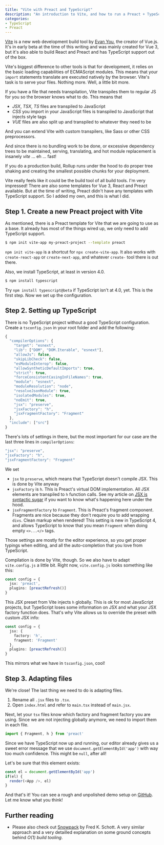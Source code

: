 ```yaml
---
title: "Vite with Preact and TypeScript"
description: "An introduction to Vite, and how to run a Preact + TypeScript project with it"
categories:
- TypeScript
- Preact
---
```


[Vite](https://github.com/vitejs/vite) is a new web development build tool by [Evan You](https://twitter.com/youyuxi), the creator of Vue.js. It's in early beta at the time of this writing and was mainly created for Vue 3, but it's also able to build React and Preact and has TypeScript support out of the box.

Vite's biggest difference to other tools is that for development, it relies on the basic loading capabilities of ECMAScript modules. This means that your `import` statements translate are executed natively by the browser. Vite's task is to serve your files. Nothing more. Well, a little bit more.

If you have a file that needs transpilation, Vite transpiles them to regular JS for you so the browser knows what to do. This means that

- *JSX*, *TSX*, *TS* files are transpiled to JavaScript
- *CSS* you import in your JavaScript files is transpiled to JavaScript that injects style tags
- *VUE* files are also split up and transpiled to whatever they need to be

And you can extend Vite with custom transpilers, like Sass or other CSS preprocessors.

And since there is no bundling work to be done, or excessive dependency trees to be maintained, serving, translating, and hot module replacement is insanely *vite* ... eh ... fast!

If you do a production build, Rollup runs under the hood to do proper tree shaking and creating the smallest possible chunks for your deployment.

Vite really feels like it could be the build tool of all build tools. I'm very impressed! There are also some templates for Vue 3, React and Preact available. But at the time of writing, Preact didn't have any templates with TypeScript support. So I added my own, and this is what I did.

## Step 1. Create a new Preact project with Vite

As mentioned, there is a Preact template for Vite that we are going to use as a base. It already has most of the things wired up, we only need to add TypeScript support.

```bash
$ npm init vite-app my-preact-project --template preact
```

<p class="til">
  <code>npm init vite-app</code> is a shortcut for <code>npx create-vite-app</code>. It also works with <code>create-react-app</code> or <code>create-next-app</code>, and whatever <code>create-</code> tool there is out there.
</p>

Also, we install TypeScript, at least in version 4.0.

```bash
$ npm install typescript
```

Try `npm install typescript@beta` if TypeScript isn't at 4.0, yet. This is the first step. Now we set up the configuration.

## Step 2. Setting up TypeScript

There is no TypeScript project without a good TypeScript configuration. Create a `tsconfig.json` in your root folder and add the following:

```typescript
{
  "compilerOptions": {
    "target": "esnext",
    "lib": ["DOM", "DOM.Iterable", "esnext"],
    "allowJs": false,
    "skipLibCheck": false,
    "esModuleInterop": false,
    "allowSyntheticDefaultImports": true,
    "strict": true,
    "forceConsistentCasingInFileNames": true,
    "module": "esnext",
    "moduleResolution": "node",
    "resolveJsonModule": true,
    "isolatedModules": true,
    "noEmit": true,
    "jsx": "preserve",
    "jsxFactory": "h",
    "jsxFragmentFactory": "Fragment"
  },
  "include": ["src"]
}
```

There's lots of settings in there, but the most important for our case are the last three lines in `compilerOptions`:

```typescript
"jsx": "preserve",
"jsxFactory": "h",
"jsxFragmentFactory": "Fragment"
```

We set

- `jsx` to `preserve`, which means that TypeScript doesn't compile JSX. This is done by Vite anyway
- `jsxFactory` is `h`. This is Preact's virtual DOM implementation. All JSX elements are transpiled to `h` function calls. See my article on [JSX is syntactic sugar](/jsx-syntactic-sugar/) if you want to know what's happening here under the hood.
- `jsxFragmentFactory` to `Fragment`. This is Preact's fragment component. Fragments are nice because they don't require you to add wrapping `divs`. Clean markup when rendered! This setting is new in TypeScript 4, and allows TypeScript to know that you mean `Fragment` when doing empty `<>...</>` tags.

Those settings are mostly for the editor experience, so you get proper typings when editing, and all the auto-completion that you love from TypeScript.

Compilation is done by Vite, though. So we also have to adapt `vite.config.js` a little bit. Right now, `vite.config.js` looks something like this:

```typescript
const config = {
  jsx: 'preact',
  plugins: [preactRefresh()]
}
```

This JSX preset from Vite injects `h` globally. This is ok for most JavaScript projects, but TypeScript loses some information on JSX and what your JSX factory function does. That's why Vite allows us to override the preset with custom JSX info:

```typescript
const config = {
  jsx: {
    factory: 'h',
    fragment: 'Fragment'
  },
  plugins: [preactRefresh()]
}
```

This mirrors what we have in `tsconfig.json`, cool!

## Step 3. Adapting files

We're close! The last thing we need to do is adapting files.

1. Rename all `.jsx` files to `.tsx`.
2. Open `index.html` and refer to `main.tsx` instead of `main.jsx`.
  
Next, let your `tsx` files know which factory and fragment factory you are using. Since we are not injecting globally anymore, we need to import them in each file. 

```typescript
import { Fragment, h } from 'preact'
```

Since we have TypeScript now up and running, our editor already gives us a sweet error message that we use `document.getElementById('app')` with way too much confidence. This might be `null`, after all!

Let's be sure that this element exists:

```typescript
const el = document.getElementById('app')
if(el) {
  render(<App />, el)
}
```

And that's it! You can see a rough and unpolished demo setup on [GitHub](https://github.com/ddprrt/preact-vite-ts-playground). Let me know what you think!

## Further reading

- Please also check out [Snowpack](https://snowpack.dev) by Fred K. Schott. A very similar approach and a very detailled explanation on some ground concepts behind *O(1) build tooling*.
